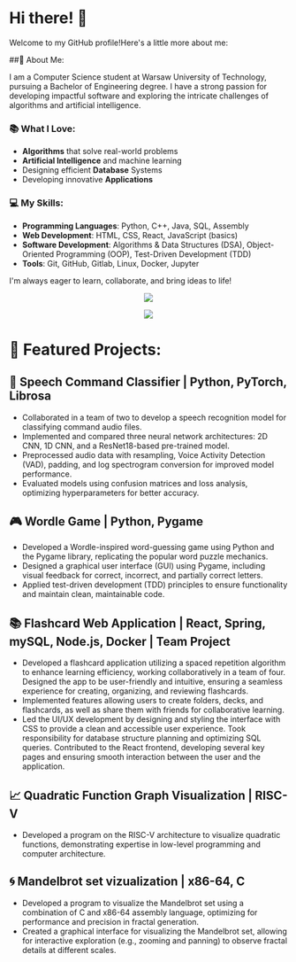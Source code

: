 # Hi there! 👋

Welcome to my GitHub profile!Here's a little more about me:

##🚀 About Me:

I am a Computer Science student at Warsaw University of Technology, pursuing a Bachelor of Engineering degree. I have a strong passion for developing impactful software and exploring the intricate challenges of algorithms and artificial intelligence.

### 📚 What I Love:

- **Algorithms** that solve real-world problems
- **Artificial Intelligence** and machine learning
- Designing efficient **Database** Systems
- Developing innovative **Applications**

### 💻 My Skills:

- **Programming Languages**: Python, C++, Java, SQL, Assembly
- **Web Development**: HTML, CSS, React, JavaScript (basics)
- **Software Development**: Algorithms & Data Structures (DSA), Object-Oriented Programming (OOP), Test-Driven Development (TDD)
- **Tools**: Git, GitHub, Gitlab, Linux, Docker, Jupyter

I'm always eager to learn, collaborate, and bring ideas to life!

<p align="center">
  <a href="https://skillicons.dev">
    <img src="https://skillicons.dev/icons?i=cpp,py,mysql,java,git,html,css,vscode,ubuntu,linux,windows" />
  </a>
</p>
<p align="center">
  <a href="https://skillicons.dev">
    <img src="https://skillicons.dev/icons?i=js,react,cmake,bash,docker" />
  </a>
</p>

# 📂 Featured Projects:

## 🎤 Speech Command Classifier | Python, PyTorch, Librosa

- Collaborated in a team of two to develop a speech recognition model for classifying command audio files.
- Implemented and compared three neural network architectures: 2D CNN, 1D CNN, and a ResNet18-based pre-trained model.
- Preprocessed audio data with resampling, Voice Activity Detection (VAD), padding, and log spectrogram conversion for improved model performance.
- Evaluated models using confusion matrices and loss analysis, optimizing hyperparameters for better accuracy.

## 🎮 Wordle Game | Python, Pygame

- Developed a Wordle-inspired word-guessing game using Python and the Pygame library, replicating the popular word puzzle mechanics.
- Designed a graphical user interface (GUI) using Pygame, including visual feedback for correct, incorrect, and partially correct letters.
- Applied test-driven development (TDD) principles to ensure functionality and maintain clean, maintainable code.

## 📚 Flashcard Web Application | React, Spring, mySQL, Node.js, Docker | Team Project

- Developed a flashcard application utilizing a spaced repetition algorithm to enhance learning efficiency, working collaboratively in a team of four. Designed the app to be user-friendly and intuitive, ensuring a seamless experience for creating, organizing, and reviewing flashcards.
- Implemented features allowing users to create folders, decks, and flashcards, as well as share them with friends for collaborative learning.
- Led the UI/UX development by designing and styling the interface with CSS to provide a clean and accessible user experience. Took responsibility for database structure planning and optimizing SQL queries. Contributed to the React frontend, developing several key pages and ensuring smooth interaction between the user and the application.

## 📈 Quadratic Function Graph Visualization | RISC-V

- Developed a program on the RISC-V architecture to visualize quadratic functions, demonstrating expertise in low-level programming and computer architecture.

## 🌀 Mandelbrot set vizualization | x86-64, C

- Developed a program to visualize the Mandelbrot set using a combination of C and x86-64 assembly language, optimizing for performance and precision in fractal generation.
- Created a graphical interface for visualizing the Mandelbrot set, allowing for interactive exploration (e.g., zooming and panning) to observe fractal details at different scales.
